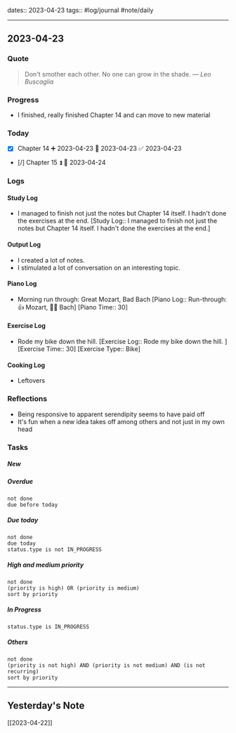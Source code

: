 dates:: 2023-04-23
tags:: #log/journal #note/daily 

---
## 2023-04-23

### Quote

> Don't smother each other. No one can grow in the shade.
> — <cite>Leo Buscaglia</cite>


### Progress

- I finished, really finished Chapter 14 and can move to new material

### Today

- [x] Chapter 14 ➕ 2023-04-23 🛫 2023-04-23 ✅ 2023-04-23
- [/] Chapter 15 ⏫ 🛫 2023-04-24

### Logs

#### Study Log

- I managed to finish not just the notes but Chapter 14 itself. I hadn't done the exercises at the end. [Study Log:: I managed to finish not just the notes but Chapter 14 itself. I hadn't done the exercises at the end.]

#### Output Log

- I created a lot of notes.
- I stimulated a lot of conversation on an interesting topic.

#### Piano Log

- Morning run through: Great Mozart, Bad Bach [Piano Log:: Run-through: 👍 Mozart, 👎🏼 Bach]  [Piano Time:: 30]

#### Exercise Log

- Rode my bike down the hill. [Exercise Log:: Rode my bike down the hill. ]  [Exercise Time:: 30]  [Exercise Type:: Bike]

#### Cooking Log

- Leftovers


### Reflections

- Being responsive to apparent serendipity seems to have paid off
- It's fun when a new idea takes off among others and not just in my own head

### Tasks

##### New


##### Overdue
```tasks
not done
due before today
```


##### Due today

```tasks
not done
due today
status.type is not IN_PROGRESS
```

##### High and medium priority

```tasks
not done
(priority is high) OR (priority is medium)
sort by priority
```

##### In Progress

```tasks
status.type is IN_PROGRESS
```

##### Others


```tasks
not done
(priority is not high) AND (priority is not medium) AND (is not recurring)
sort by priority
```


---
## Yesterday's Note

[[2023-04-22]]


